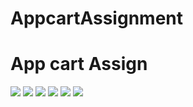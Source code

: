 # AppcartAssignment

<h1>App cart Assign</h1>
<img src="https://github.com/NinjaMohit/AppcartAssignment/blob/main/img/img1.png?raw=true">
<img src="https://github.com/NinjaMohit/AppcartAssignment/blob/main/img/img2.png?raw=true">
<img src="https://github.com/NinjaMohit/AppcartAssignment/blob/main/img/img3.png?raw=true">
<img src="https://github.com/NinjaMohit/AppcartAssignment/blob/main/img/img4.png?raw=true">
<img src="https://github.com/NinjaMohit/AppcartAssignment/blob/main/img/img5.png?raw=true">
<img src="https://github.com/NinjaMohit/AppcartAssignment/blob/main/img/img6.png?raw=true">

